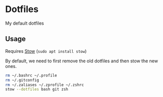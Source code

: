 # Dotfiles

My default dotfiles

## Usage

Requires [Stow] (`sudo apt install stow`)

By default, we need to first remove the old dotfiles and then stow the new ones.

```bash
rm ~/.bashrc ~/.profile
rm ~/.gitconfig
rm ~/.zaliases ~/.zprofile ~/.zshrc
stow --dotfiles bash git zsh
```

[Stow]: https://www.gnu.org/software/stow/
